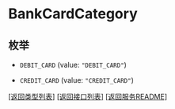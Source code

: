 # BankCardCategory

## 枚举


* `DEBIT_CARD` (value: `"DEBIT_CARD"`)

* `CREDIT_CARD` (value: `"CREDIT_CARD"`)


[\[返回类型列表\]](README.md#类型列表)
[\[返回接口列表\]](README.md#接口列表)
[\[返回服务README\]](README.md)


